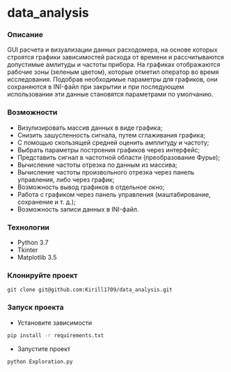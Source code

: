 # data_analysis
### Описание
GUI расчета и визуализации данных расходомера, на основе которых строятся графики зависимостей расхода от времени и рассчитываются допустимые амлитуды и частоты прибора. На графиках отображаются рабочие зоны (зеленым цветом), которые отметил оператор во время исследования. Подобрав необходимые параметры для графиков, они сохраняются в INI-файл при закрытии и при последующем использовании эти данные становятся параметрами по умолчанию. 
### Возможности
- Визулизировать массив данных в виде графика; 
- Снизить зашусленность сигнала, путем сглаживания графика;
- С помощью скользящей средней оценить амплитуду и частоту; 
- Выбрать параметры построения графиков через интерфейс;
- Представить сигнал в частотной области (преобразование Фурье);
- Вычисление частоты отрезка по данным из массива;
- Вычисление частоты произвольного отрезка через панель управления, либо через график;
- Возможность вывод графиков в отдельное окно;
- Работа с графиком через панель управления (маштабирование, сохранение и т. д.);
- Возможность записи данных в INI-файл.
### Технологии
- Python 3.7
- Tkinter
- Matplotlib 3.5

### Клонируйте проект 
```
git clone git@github.com:Kirill1709/data_analysis.git
```
### Запуск проекта
- Установите зависимости
```bash
pip install -r requirements.txt
```
- Запустите проект
```bash
python Exploration.py 
```

